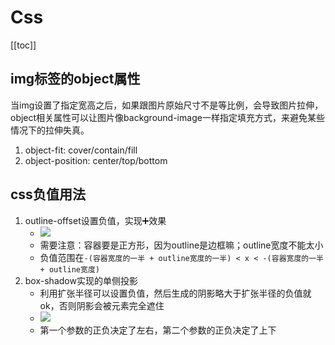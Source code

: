 # Css

[[toc]]

## img标签的object属性
当img设置了指定宽高之后，如果跟图片原始尺寸不是等比例，会导致图片拉伸，object相关属性可以让图片像background-image一样指定填充方式，来避免某些情况下的拉伸失真。
1. object-fit: cover/contain/fill
2. object-position: center/top/bottom

## css负值用法
1. outline-offset设置负值，实现➕效果
    * ![](/note/2019-08-20-10-48-34.png)
    * 需要注意：容器要是正方形，因为outline是边框嘛；outline宽度不能太小
    * 负值范围在`-(容器宽度的一半 + outline宽度的一半) < x < -(容器宽度的一半 + outline宽度)`
2. box-shadow实现的单侧投影
    * 利用扩张半径可以设置负值，然后生成的阴影略大于扩张半径的负值就ok，否则阴影会被元素完全遮住
    * ![](/note/2019-08-20-10-54-59.png)
    * 第一个参数的正负决定了左右，第二个参数的正负决定了上下
